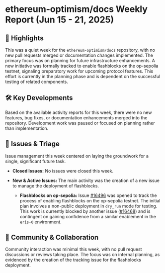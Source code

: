 # ethereum-optimism/docs Weekly Report (Jun 15 - 21, 2025)

## 🚀 Highlights
This was a quiet week for the `ethereum-optimism/docs` repository, with no new pull requests merged or documentation changes implemented. The primary focus was on planning for future infrastructure enhancements. A new initiative was formally tracked to enable flashblocks on the op-sepolia testnet, signaling preparatory work for upcoming protocol features. This effort is currently in the planning phase and is dependent on the successful testing of related components.

## 🛠️ Key Developments
Based on the available activity reports for this week, there were no new features, bug fixes, or documentation enhancements merged into the repository. Development work was paused or focused on planning rather than implementation.

## 🐛 Issues & Triage
Issue management this week centered on laying the groundwork for a single, significant future task.

- **Closed Issues:** No issues were closed this week.

- **New & Active Issues:** The main activity was the creation of a new issue to manage the deployment of flashblocks.
    - **Flashblocks on op-sepolia:** Issue [#16496](https://github.com/ethereum-optimism/docs/issues/16496) was opened to track the process of enabling flashblocks on the op-sepolia testnet. The initial plan involves a non-public deployment in `dry_run` mode for testing. This work is currently blocked by another issue ([#16468](https://github.com/ethereum-optimism/docs/issues/16468)) and is contingent on gaining confidence from a similar enablement in the `eris-0` environment.

## 💬 Community & Collaboration
Community interaction was minimal this week, with no pull request discussions or reviews taking place. The focus was on internal planning, as evidenced by the creation of the tracking issue for the flashblocks deployment.